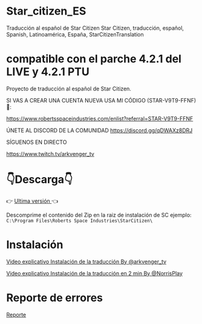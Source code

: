 # Star_citizen_ES
Traducción al español de Star Citizen
Star Citizen, traducción, español, Spanish, Latinoamérica, España, StarCitizenTranslation
# compatible con el parche 4.2.1 del LIVE y 4.2.1 PTU
Proyecto de traducción al español de Star Citizen. 

SI VAS A CREAR UNA CUENTA NUEVA USA MI CÓDIGO (STAR-V9T9-FFNF) 🤙:
 
https://www.robertsspaceindustries.com/enlist?referral=STAR-V9T9-FFNF


ÚNETE AL DISCORD DE LA COMUNIDAD 
https://discord.gg/qDWAXz8DRJ


SÍGUENOS EN DIRECTO 

https://www.twitch.tv/arkvenger_tv


# :point_down:Descarga:point_down:
:point_right:  [Ultima versión ](https://github.com/Thord82/Star_citizen_ES/releases) :point_left:

Descomprime el contenido del Zip en la raiz de instalación de SC ejemplo: `C:\Program Files\Roberts Space Industries\StarCitizen\`
# Instalación
[Video explicativo Instalación de la traducción By @arkvenger_tv](https://youtu.be/0ksdOfoCohY?t=547&si=tGoxRosi-Tu5oIVZ)

[Video explicativo Instalación de la traducción en 2 min  By @NorrisPlay](https://www.youtube.com/watch?v=41sTMxOnCsE)

# Reporte de errores
[Reporte ](https://github.com/Thord82/Star_citizen_ES/issues)

